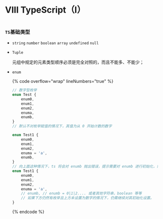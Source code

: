 # VIII TypeScript（I）

<figure><img src="https://pic1.zhimg.com/80/v2-5a37ef0ee2a339e08a0a8c913d69f236_720w.webp?source=1940ef5c" alt=""><figcaption></figcaption></figure>

### `TS`基础类型

* `string` `number` `boolean` `array` `undefined` `null`
*   `Tuple`

    元组中规定的元素类型顺序必须是完全对照的，而且不能多、不能少；
*   `enum`

    {% code overflow="wrap" lineNumbers="true" %}
    ```typescript
    // 数字型枚举
    enum Test {
        enum0,
        enum1,
        enum2,
        enuma,
        enumb,
    }
    // 默认不对枚举赋值的情况下，其值为从 0 开始计数的数字

    enum Test1 {
        enum0,
        enum1,
        enum2,
        enuma = 'a',
        enumb, 
    }
    // 向上面这种情况下，ts 将会对 enumb 抛出错误，提示需要对 enumb 进行初始化，需要修改如下⬇️
    enum Test1 {
        enum0,
        enum1,
        enum2,
        enuma = 'a',
        // enumb, // enumb = 0|1|2.... 或者其他字符串，boolean 等等
        // 如果下方仍然有枚举且上方未设置为数字的情况下，仍需继续对其初始化设置。 
    }
    ```
    {% endcode %}







